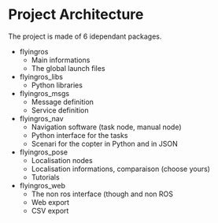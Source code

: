 Project Architecture
===================

The project is made of 6 idependant packages. 

* flyingros
  - Main informations 
  - The global launch files
* flyingros_libs
  - Python libraries 
* flyingros_msgs
  - Message definition 
  - Service definition
* flyingros_nav
  - Navigation software (task node,  manual node)
  - Python interface for the tasks 
  - Scenari for the copter in Python and in JSON
* flyingros_pose
  - Localisation nodes
  - Localisation informations, comparaison (choose yours)
  - Tutorials 
* flyingros_web
  - The non ros interface (though and non ROS 
  - Web export 
  - CSV export 

